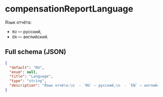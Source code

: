 # compensationReportLanguage

Язык отчёта:
  - `RU` — русский,
  - `EN` — английский.


## Full schema (JSON)
```json
{
  "default": "RU",
  "enum": null,
  "title": "Language",
  "type": "string",
  "description": "Язык отчёта:\n  - `RU` — русский,\n  - `EN` — английский.\n"
}
```
